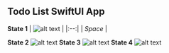 ## Todo List SwiftUI App

**State 1**
| ![alt text](https://github.com/yanmoroz/sui-todo-list/blob/main/github-images/photo_2024-02-01%2022.17.21.jpeg?raw=true) |
|:--:| 
| *Space* |




**State 2**
![alt text](https://github.com/yanmoroz/sui-todo-list/blob/main/github-images/photo_2024-02-01%2022.17.23.jpeg?raw=true)
**State 3**
![alt text](https://github.com/yanmoroz/sui-todo-list/blob/main/github-images/photo_2024-02-01%2022.17.24.jpeg?raw=true)
**State 4**
![alt text](https://github.com/yanmoroz/sui-todo-list/blob/main/github-images/photo_2024-02-01%2022.17.25.jpeg?raw=true)
